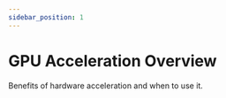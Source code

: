 ```yaml
---
sidebar_position: 1
---
```


# GPU Acceleration Overview

Benefits of hardware acceleration and when to use it.

